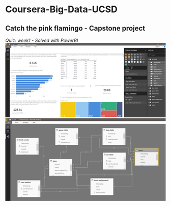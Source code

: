 # Coursera-Big-Data-UCSD 
## Catch the pink flamingo - Capstone project

*Quiz: week1 - Solved with PowerBI*
![alt text](https://github.com/igorfyago/Coursera-Big-Data-UCSD/blob/master/prt-scr/w1-01.png)
![alt text](https://github.com/igorfyago/Coursera-Big-Data-UCSD/blob/master/prt-scr/w1-02.png)
